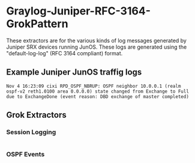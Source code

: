 # Graylog-Juniper-RFC-3164-GrokPattern
These extractors are for the various kinds of log messages generated by Juniper SRX devices running JunOS. These
logs are generated using the "default-log-log" (RFC 3164 compliant) format.

## Example Juniper JunOS traffig logs
```Nov 4 16:23:09 cixi RT_FLOW : RT_FLOW_SESSION_CREATE: session created 50.0.0.100/24065->30.0.0.100/768 icmp 50.0.0.100/24065->30.0.0.100/768 None None 1 alg-policy untrust trust 100000165 N/A(N/A) reth2.0 UNKNOWN UNKNOWN UNKNOWN
Nov 4 16:23:09 cixi RPD_OSPF_NBRUP: OSPF neighbor 10.0.0.1 (realm ospf-v2 reth1.0100 area 0.0.0.0) state changed from Exchange to Full due to ExchangeDone (event reason: DBD exchange of master completed)
```

## Grok Extractors

### Session Logging
```grok_pattern: %{WORD:state}: session closed %{WORD:reason}: %{IP:src_addr}/%{NUMBER:src_port}->%{IP:dst_addr}/%{NUMBER:dst_port} %{WORD:service} %{IP:src_addr_nat}/%{NUMBER:src_port_nat}->%{IP:dst_addr_nat}/%{NUMBER:dst_port_nat} %{WORD:src_nat_rule} %{WORD:dst_nat_rule} %{NUMBER:proto_id} %{WORD:policy} %{WORD:src_zone} %{WORD:dst_zone} %{NUMBER:session_id} %{NUMBER}\(%{NUMBER}\) %{NUMBER}\(%{NUMBER}\) %{NUMBER} %{WORD:application} %{WORD:nested-application} %{WORD}\(%{WORD}\) %{WORD:interface}
```

### OSPF Events
```grok_pattern: RPD_OSPF_NBRUP: OSPF neighbor %{IP:neighbor-address} \(realm %{WORD:ospf-realm} %{INTERFACE:interface} area %{IP:area-idi}\) state changed from %{WORD:old-state} to %{WORD:new-state} due to %{WORD:event-name} \(event reason: %{JUNOS_REASON:reason}\)
```

